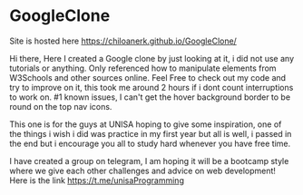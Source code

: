 # GoogleClone
Site is hosted here https://chiloanerk.github.io/GoogleClone/

Hi there, Here I created a Google clone by just looking at it, i did not use any tutorials or anything. 
Only referenced how to manipulate elements from W3Schools and other sources online.
Feel Free to check out my code and try to improve on it, this took me around 2 hours if i dont count interruptions to work on.
#1 known issues, I can't get the hover background border to be round on the top nav icons.


This one is for the guys at UNISA hoping to give some inspiration, one of the things i wish i did was practice in my first year but 
all is well, i passed in the end but i encourage you all to study hard whenever you have free time.

I have created a group on telegram, I am hoping it will be a bootcamp style where we give each other challenges and advice on web development!
Here is the link https://t.me/unisaProgramming
